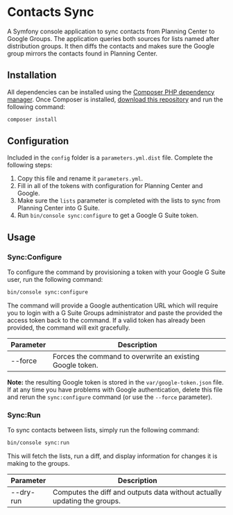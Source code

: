 # Contacts Sync
A Symfony console application to sync contacts from Planning Center to Google Groups. The application queries both sources for lists named after distribution groups. It then diffs the contacts and makes sure the Google group mirrors the contacts found in Planning Center.

## Installation
All dependencies can be installed using the [Composer PHP dependency manager](https://getcomposer.org/). Once Composer is installed, [download this repository](https://github.com/nrutman/contacts-sync/releases) and run the following command:
```bash
composer install
```

## Configuration
Included in the `config` folder is a `parameters.yml.dist` file. Complete the following steps:
1. Copy this file and rename it `parameters.yml`.
2. Fill in all of the tokens with configuration for Planning Center and Google.
3. Make sure the `lists` parameter is completed with the lists to sync from Planning Center into G Suite.
4. Run `bin/console sync:configure` to get a Google G Suite token.

## Usage

### Sync:Configure
To configure the command by provisioning a token with your Google G Suite user, run the following command:
```bash
bin/console sync:configure
```
The command will provide a Google authentication URL which will require you to login with a G Suite Groups administrator and paste the provided the access token back to the command. If a valid token has already been provided, the command will exit gracefully.

| Parameter | Description |
| --------- | ----------- |
| --force   | Forces the command to overwrite an existing Google token. |

**Note:** the resulting Google token is stored in the `var/google-token.json` file. If at any time you have problems with Google authentication, delete this file and rerun the `sync:configure` command (or use the `--force` parameter).

### Sync:Run
To sync contacts between lists, simply run the following command:
```bash
bin/console sync:run
```
This will fetch the lists, run a diff, and display information for changes it is making to the groups.

| Parameter | Description |
| --------- | ----------- |
| --dry-run | Computes the diff and outputs data without actually updating the groups. |